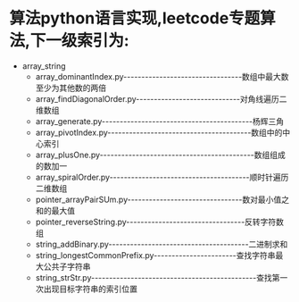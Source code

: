 # 算法python语言实现,leetcode专题算法,下一级索引为:
- array_string
    - array_dominantIndex.py---------------------------------数组中最大数至少为其他数的两倍
    - array_findDiagonalOrder.py-----------------------------对角线遍历二维数组
    - array_generate.py------------------------------------------杨辉三角
    - array_pivotIndex.py----------------------------------------数组中的中心索引
    - array_plusOne.py-------------------------------------------数组组成的数加一
    - array_spiralOrder.py---------------------------------------顺时针遍历二维数组
    - pointer_arrayPairSUm.py--------------------------------数对最小值之和的最大值
    - pointer_reverseString.py---------------------------------反转字符数组
    - string_addBinary.py---------------------------------------二进制求和
    - string_longestCommonPrefix.py-----------------------查找字符串最大公共子字符串
    - string_strStr.py----------------------------------------------查找第一次出现目标字符串的索引位置

